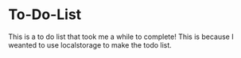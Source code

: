 # To-Do-List

This is a to do list that took me a while to complete!
This is because I weanted to use localstorage to make the todo list.
